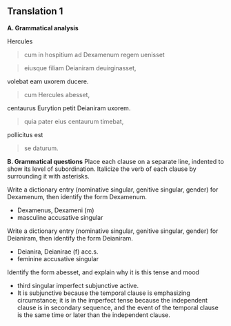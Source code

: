 ## Translation 1

**A. Grammatical analysis**

Hercules 

> cum in hospitium ad Dexamenum regem uenisset 

> eiusque filiam Deianiram deuirginasset, 

volebat eam uxorem ducere. 

> cum Hercules abesset, 

centaurus Eurytion petit Deianiram uxorem. 

> quia pater eius centaurum timebat, 

pollicitus est 

> se daturum.



**B. Grammatical questions** Place each clause on a separate line, indented to show its level of subordination. Italicize the verb of each clause by surrounding it with asterisks.

Write a dictionary entry (nominative singular, genitive singular, gender) for Dexamenum, then identify the form Dexamenum.  
- Dexamenus, Dexameni (m) 
- masculine accusative singular

Write a dictionary entry (nominative singular, genitive singular, gender) for Deianiram, then identify the form Deianiram.

- Deianira, Deianirae (f) acc.s.
- feminine accusative singular 

Identify the form abesset, and explain why it is this tense and mood

- third singular imperfect subjunctive active.  
- It is subjunctive because the temporal clause is emphasizing circumstance;  it is in the imperfect tense because the independent clause is in secondary sequence, and the event of the temporal clause is the same time or later than the independent clause.
